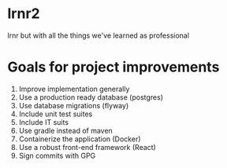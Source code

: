 # lrnr2
lrnr but with all the things we've learned as professional

# Goals for project improvements
1. Improve implementation generally
2. Use a production ready database (postgres)
3. Use database migrations (flyway)
4. Include unit test suites
5. Include IT suits
6. Use gradle instead of maven
7. Containerize the application (Docker)
8. Use a robust front-end framework (React)
9. Sign commits with GPG
